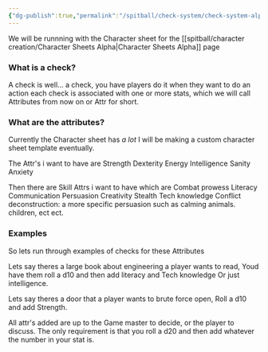```yaml
---
{"dg-publish":true,"permalink":"/spitball/check-system/check-system-alpha/"}
---
```


We will be runnning with the Character sheet for the  [[spitball/character creation/Character Sheets Alpha\|Character Sheets Alpha]] page

###  What is a check?
A check is well... a check, you have players do it when they want to do an action each check is associated with one or more stats, which we will call Attributes from now on or Attr for short.

### What are the attributes?

Currently the Character sheet has *a lot* 
I will be making a custom character sheet template eventually.

The Attr's i want to have are
Strength
Dexterity
Energy
Intelligence
Sanity
Anxiety

Then there are Skill Attrs i want to have which are
Combat prowess
Literacy
Communication
Persuasion
Creativity
Stealth
Tech knowledge
Conflict deconstruction: a more specific persuasion such as calming animals. children, ect ect.
### Examples
So lets run through examples of checks for these Attributes

Lets say theres a large book about engineering a player wants to read, 
Youd have them roll a d10 and then add literacy and Tech knowledge Or just intelligence.

Lets say theres a door that a player wants to brute force open, Roll a d10 and add Strength.

All attr's added are up to the Game master to decide, or the player to discuss. 
The only requirement is that you roll a d20 and then add whatever the number in your stat is.
